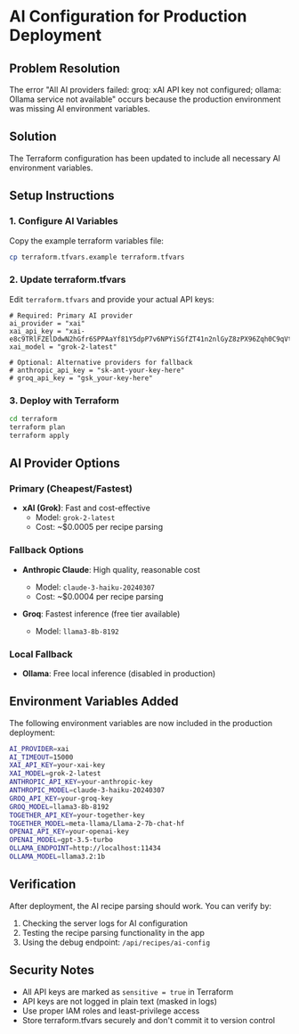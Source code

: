 # AI Configuration for Production Deployment

## Problem Resolution

The error "All AI providers failed: groq: xAI API key not configured; ollama: Ollama service not available" occurs because the production environment was missing AI environment variables.

## Solution

The Terraform configuration has been updated to include all necessary AI environment variables.

## Setup Instructions

### 1. Configure AI Variables

Copy the example terraform variables file:
```bash
cp terraform.tfvars.example terraform.tfvars
```

### 2. Update terraform.tfvars

Edit `terraform.tfvars` and provide your actual API keys:

```hcl
# Required: Primary AI provider
ai_provider = "xai"
xai_api_key = "xai-e8c9TRlFZElDdwN2hGfr6SPPAaYf81Y5dpP7v6NPYiSGfZT41n2nlGyZ8zPX96Zqh0C9qVt4ogY8DePP"
xai_model = "grok-2-latest"

# Optional: Alternative providers for fallback
# anthropic_api_key = "sk-ant-your-key-here"
# groq_api_key = "gsk_your-key-here"
```

### 3. Deploy with Terraform

```bash
cd terraform
terraform plan
terraform apply
```

## AI Provider Options

### Primary (Cheapest/Fastest)
- **xAI (Grok)**: Fast and cost-effective
  - Model: `grok-2-latest`
  - Cost: ~$0.0005 per recipe parsing

### Fallback Options
- **Anthropic Claude**: High quality, reasonable cost
  - Model: `claude-3-haiku-20240307`
  - Cost: ~$0.0004 per recipe parsing

- **Groq**: Fastest inference (free tier available)
  - Model: `llama3-8b-8192`

### Local Fallback
- **Ollama**: Free local inference (disabled in production)

## Environment Variables Added

The following environment variables are now included in the production deployment:

```bash
AI_PROVIDER=xai
AI_TIMEOUT=15000
XAI_API_KEY=your-xai-key
XAI_MODEL=grok-2-latest
ANTHROPIC_API_KEY=your-anthropic-key
ANTHROPIC_MODEL=claude-3-haiku-20240307
GROQ_API_KEY=your-groq-key
GROQ_MODEL=llama3-8b-8192
TOGETHER_API_KEY=your-together-key
TOGETHER_MODEL=meta-llama/Llama-2-7b-chat-hf
OPENAI_API_KEY=your-openai-key
OPENAI_MODEL=gpt-3.5-turbo
OLLAMA_ENDPOINT=http://localhost:11434
OLLAMA_MODEL=llama3.2:1b
```

## Verification

After deployment, the AI recipe parsing should work. You can verify by:

1. Checking the server logs for AI configuration
2. Testing the recipe parsing functionality in the app
3. Using the debug endpoint: `/api/recipes/ai-config`

## Security Notes

- All API keys are marked as `sensitive = true` in Terraform
- API keys are not logged in plain text (masked in logs)
- Use proper IAM roles and least-privilege access
- Store terraform.tfvars securely and don't commit it to version control